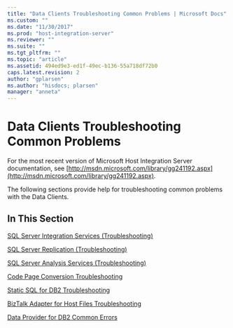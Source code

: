 ```yaml
---
title: "Data Clients Troubleshooting Common Problems | Microsoft Docs"
ms.custom: ""
ms.date: "11/30/2017"
ms.prod: "host-integration-server"
ms.reviewer: ""
ms.suite: ""
ms.tgt_pltfrm: ""
ms.topic: "article"
ms.assetid: 494ed9e3-ed1f-49ec-b136-55a718df72b0
caps.latest.revision: 2
author: "gplarsen"
ms.author: "hisdocs; plarsen"
manager: "anneta"
---
```

# Data Clients Troubleshooting Common Problems
For the most recent version of Microsoft Host Integration Server documentation, see [http://msdn.microsoft.com/library/gg241192.aspx](http://msdn.microsoft.com/library/gg241192.aspx).  
  
 The following sections provide help for troubleshooting common problems with the Data Clients.  
  
## In This Section  
 [SQL Server Integration Services (Troubleshooting)](../core/sql-server-integration-services-troubleshooting-1.md)  
  
 [SQL Server Replication (Troubleshooting)](../core/sql-server-replication-troubleshooting-1.md)  
  
 [SQL Server Analysis Services (Troubleshooting)](../core/sql-server-analysis-services-troubleshooting-2.md)  
  
 [Code Page Conversion Troubleshooting](../core/code-page-conversion-troubleshooting.md)  
  
 [Static SQL for DB2 Troubleshooting](../core/static-sql-for-db2-troubleshooting.md)  
  
 [BizTalk Adapter for Host Files Troubleshooting](../core/biztalk-adapter-for-host-files-troubleshooting.md)  
  
 [Data Provider for DB2 Common Errors](../core/data-provider-for-db2-common-errors.md)